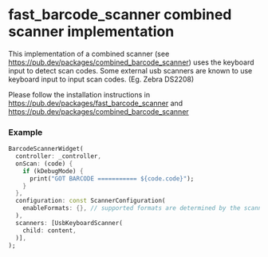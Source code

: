 # fast_barcode_scanner combined scanner implementation

This implementation of a combined scanner (see https://pub.dev/packages/combined_barcode_scanner)
uses the keyboard input to detect scan codes.
Some external usb scanners are known to use keyboard input to input scan codes. (Eg. Zebra DS2208)

Please follow the installation instructions in https://pub.dev/packages/fast_barcode_scanner and https://pub.dev/packages/combined_barcode_scanner

### Example
```dart
BarcodeScannerWidget(
  controller: _controller,
  onScan: (code) {
    if (kDebugMode) {
      print("GOT BARCODE =========== ${code.code}");
    }
  },
  configuration: const ScannerConfiguration(
    enableFormats: {}, // supported formats are determined by the scanner itself
  ),
  scanners: [UsbKeyboardScanner(
    child: content, 
  )],
);
```